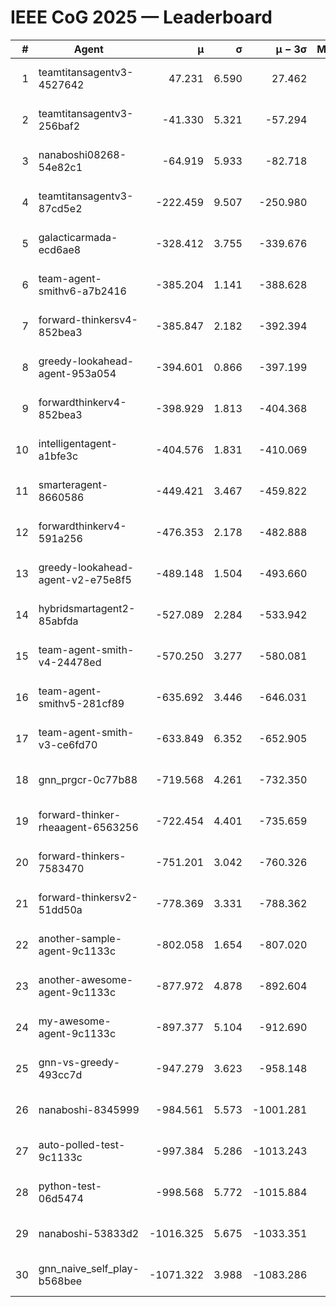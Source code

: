 # IEEE CoG 2025 — Leaderboard

| # | Agent | μ | σ | μ − 3σ | Matches | Updated |
|---:|---|---:|---:|---:|---:|---|
| 1 | teamtitansagentv3-4527642 | 47.231 | 6.590 | 27.462 | 22810 | 2025-08-26 15:43 |
| 2 | teamtitansagentv3-256baf2 | -41.330 | 5.321 | -57.294 | 23176 | 2025-08-26 15:43 |
| 3 | nanaboshi08268-54e82c1 | -64.919 | 5.933 | -82.718 | 240 | 2025-08-26 15:43 |
| 4 | teamtitansagentv3-87cd5e2 | -222.459 | 9.507 | -250.980 | 23786 | 2025-08-26 15:43 |
| 5 | galacticarmada-ecd6ae8 | -328.412 | 3.755 | -339.676 | 21500 | 2025-08-26 15:43 |
| 6 | team-agent-smithv6-a7b2416 | -385.204 | 1.141 | -388.628 | 22920 | 2025-08-26 15:43 |
| 7 | forward-thinkersv4-852bea3 | -385.847 | 2.182 | -392.394 | 19187 | 2025-08-26 15:43 |
| 8 | greedy-lookahead-agent-953a054 | -394.601 | 0.866 | -397.199 | 21216 | 2025-08-26 15:43 |
| 9 | forwardthinkerv4-852bea3 | -398.929 | 1.813 | -404.368 | 19455 | 2025-08-26 15:43 |
| 10 | intelligentagent-a1bfe3c | -404.576 | 1.831 | -410.069 | 19557 | 2025-08-26 15:43 |
| 11 | smarteragent-8660586 | -449.421 | 3.467 | -459.822 | 19458 | 2025-08-26 15:43 |
| 12 | forwardthinkerv4-591a256 | -476.353 | 2.178 | -482.888 | 18714 | 2025-08-26 15:43 |
| 13 | greedy-lookahead-agent-v2-e75e8f5 | -489.148 | 1.504 | -493.660 | 23476 | 2025-08-26 15:43 |
| 14 | hybridsmartagent2-85abfda | -527.089 | 2.284 | -533.942 | 19437 | 2025-08-26 15:43 |
| 15 | team-agent-smith-v4-24478ed | -570.250 | 3.277 | -580.081 | 22836 | 2025-08-26 15:43 |
| 16 | team-agent-smithv5-281cf89 | -635.692 | 3.446 | -646.031 | 22040 | 2025-08-26 15:43 |
| 17 | team-agent-smith-v3-ce6fd70 | -633.849 | 6.352 | -652.905 | 23556 | 2025-08-26 15:43 |
| 18 | gnn_prgcr-0c77b88 | -719.568 | 4.261 | -732.350 | 20300 | 2025-08-26 15:43 |
| 19 | forward-thinker-rheaagent-6563256 | -722.454 | 4.401 | -735.659 | 21184 | 2025-08-26 15:43 |
| 20 | forward-thinkers-7583470 | -751.201 | 3.042 | -760.326 | 21160 | 2025-08-26 15:43 |
| 21 | forward-thinkersv2-51dd50a | -778.369 | 3.331 | -788.362 | 22204 | 2025-08-26 15:43 |
| 22 | another-sample-agent-9c1133c | -802.058 | 1.654 | -807.020 | 23120 | 2025-08-26 15:43 |
| 23 | another-awesome-agent-9c1133c | -877.972 | 4.878 | -892.604 | 24800 | 2025-08-26 15:43 |
| 24 | my-awesome-agent-9c1133c | -897.377 | 5.104 | -912.690 | 23800 | 2025-08-26 15:43 |
| 25 | gnn-vs-greedy-493cc7d | -947.279 | 3.623 | -958.148 | 18020 | 2025-08-26 15:43 |
| 26 | nanaboshi-8345999 | -984.561 | 5.573 | -1001.281 | 18470 | 2025-08-26 15:43 |
| 27 | auto-polled-test-9c1133c | -997.384 | 5.286 | -1013.243 | 23820 | 2025-08-26 15:43 |
| 28 | python-test-06d5474 | -998.568 | 5.772 | -1015.884 | 18430 | 2025-08-26 15:43 |
| 29 | nanaboshi-53833d2 | -1016.325 | 5.675 | -1033.351 | 17740 | 2025-08-26 15:43 |
| 30 | gnn_naive_self_play-b568bee | -1071.322 | 3.988 | -1083.286 | 18680 | 2025-08-26 15:43 |
